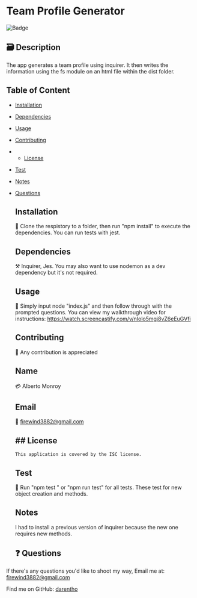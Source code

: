 # Team Profile Generator

  ![Badge](https://img.shields.io/badge/License-ISC-blue.svg)

  ## 🗃️ Description  
  The app generates a team profile using inquirer. It then writes the information using the fs module on an html file within the dist folder. 

  ## Table of Content
- [Installation](#Installation)
- [Dependencies](#Dependencies)
- [Usage](#Usage)
- [Contributing](#Contributing)
- - [License](#license)
- [Test](#Test)
- [Notes](#Notes)
- [Questions](#Questions)

  ## Installation 
  💽 Clone the respistory to a folder, then run "npm install" to execute the dependencies. You can run tests with jest. 

  ## Dependencies 
  ⚒️ Inquirer, Jes. You may also want to use nodemon as a dev dependency but it's not required. 

  ## Usage 
  🦮 Simply input node "index.js" and then follow through with the prompted questions. You can view my walkthrough video for instructions: https://watch.screencastify.com/v/nIolo5mgj8vZ6eEuGVfi

  ## Contributing 
  🤝 Any contribution is appreciated

  ## Name 
  💳 Alberto Monroy

  ## Email 
  📧 firewind3882@gmail.com

  ## ## License
      This application is covered by the ISC license.

  ## Test 
  🧪 Run  "npm test <test name>" or "npm run test" for all tests. These test for new object creation and methods.

  ## Notes 
  I had to install a previous version of inquirer because the new one requires new methods. 

  ## ❓ Questions

If there's any questions you'd like to shoot my way, Email me at: firewind3882@gmail.com 
  
Find me on GitHub: [darentho](https://github.com/darentho)
  
  